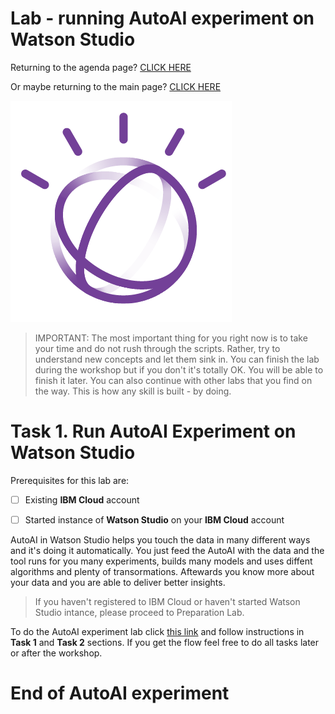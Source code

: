 
# Lab - running AutoAI experiment on Watson Studio    
    
      
    
Returning to the agenda page?  [CLICK HERE](../README.md)    

Or maybe returning to the main page? [CLICK HERE](../../README.md)    
    

![image-w3-1](../../images/w3-1.png)    
      
     
> IMPORTANT: The most important thing for you right now is to take your time and do not rush through the scripts. Rather, try to understand new concepts and let them sink in. You can finish the lab during the workshop but if you don't it's totally OK. You will be able to finish it later.  You can also continue with other labs that you find on the way. This is how any skill is built - by doing.     
      
# Task 1. Run AutoAI Experiment on Watson Studio    
      
Prerequisites for this lab are:    
    
- [ ] Existing **IBM Cloud** account     
    
- [ ] Started instance of **Watson Studio** on your **IBM Cloud** account     
  
AutoAI in Watson Studio helps you touch the data in many different ways and it's doing it automatically. You just feed the AutoAI with the data and the tool runs for you many experiments, builds many models and uses diffent algorithms and plenty of transormations. Aftewards you know more about your data and you are able to deliver better insights.      
   
> If you haven't registered to IBM Cloud or haven't started Watson Studio intance, please proceed to Preparation Lab.      
      
    
To do the AutoAI experiment lab click [this link](https://www.ibm.com/cloud/garage/dte/tutorial/ibmr-watson-studio-mldl-made-easy) and follow instructions in **Task 1** and **Task 2** sections. If you get the flow feel free to do all tasks later or after the workshop.    
      
        
# End of AutoAI experiment  